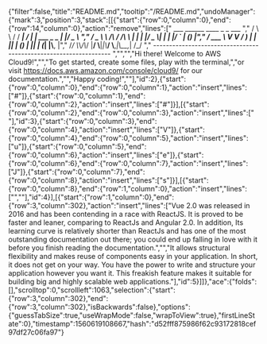 {"filter":false,"title":"README.md","tooltip":"/README.md","undoManager":{"mark":3,"position":3,"stack":[[{"start":{"row":0,"column":0},"end":{"row":14,"column":0},"action":"remove","lines":["         ___        ______     ____ _                 _  ___  ","        / \\ \\      / / ___|   / ___| | ___  _   _  __| |/ _ \\ ","       / _ \\ \\ /\\ / /\\___ \\  | |   | |/ _ \\| | | |/ _` | (_) |","      / ___ \\ V  V /  ___) | | |___| | (_) | |_| | (_| |\\__, |","     /_/   \\_\\_/\\_/  |____/   \\____|_|\\___/ \\__,_|\\__,_|  /_/ "," ----------------------------------------------------------------- ","","","Hi there! Welcome to AWS Cloud9!","","To get started, create some files, play with the terminal,","or visit https://docs.aws.amazon.com/console/cloud9/ for our documentation.","","Happy coding!",""],"id":2},{"start":{"row":0,"column":0},"end":{"row":0,"column":1},"action":"insert","lines":["#"]},{"start":{"row":0,"column":1},"end":{"row":0,"column":2},"action":"insert","lines":["#"]}],[{"start":{"row":0,"column":2},"end":{"row":0,"column":3},"action":"insert","lines":[" "],"id":3},{"start":{"row":0,"column":3},"end":{"row":0,"column":4},"action":"insert","lines":["V"]},{"start":{"row":0,"column":4},"end":{"row":0,"column":5},"action":"insert","lines":["u"]},{"start":{"row":0,"column":5},"end":{"row":0,"column":6},"action":"insert","lines":["e"]},{"start":{"row":0,"column":6},"end":{"row":0,"column":7},"action":"insert","lines":["J"]},{"start":{"row":0,"column":7},"end":{"row":0,"column":8},"action":"insert","lines":["s"]}],[{"start":{"row":0,"column":8},"end":{"row":1,"column":0},"action":"insert","lines":["",""],"id":4}],[{"start":{"row":1,"column":0},"end":{"row":3,"column":302},"action":"insert","lines":["Vue 2.0 was released in 2016 and has been contending in a race with ReactJS. It is proved to be faster and leaner, comparing to ReactJs and Angular 2.0. In addition, Its learning curve is relatively shorter than ReactJs and has one of the most outstanding documentation out there; you could end up falling in love with it before you finish reading the documentation.","","It allows structural flexibility and makes reuse of components easy in your application. In short, it does not get on your way. You have the power to write and structure your application however you want it. This freakish feature makes it suitable for building big and highly scalable web applications."],"id":5}]]},"ace":{"folds":[],"scrolltop":0,"scrollleft":1063,"selection":{"start":{"row":3,"column":302},"end":{"row":3,"column":302},"isBackwards":false},"options":{"guessTabSize":true,"useWrapMode":false,"wrapToView":true},"firstLineState":0},"timestamp":1560619108667,"hash":"d52fff875986f62c93172818cef97df27c06fa97"}